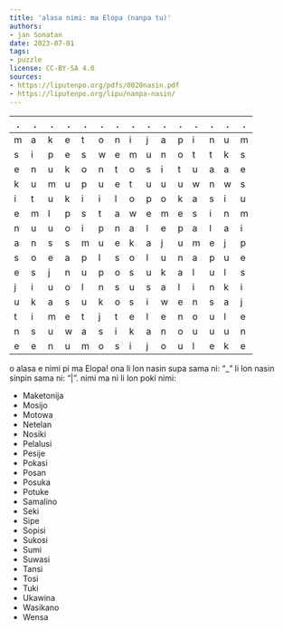 ```yaml
---
title: 'alasa nimi: ma Elopa (nanpa tu)'
authors:
- jan Sonatan
date: 2023-07-01
tags:
- puzzle
license: CC-BY-SA 4.0
sources:
- https://liputenpo.org/pdfs/0020nasin.pdf
- https://liputenpo.org/lipu/nanpa-nasin/
---
```


.|.|.|.|.|.|.|.|.|.|.|.|.|.|.
-|-|-|-|-|-|-|-|-|-|-|-|-|-|-
m|a|k|e|t|o|n|i|j|a|p|i|n|u|m
s|i|p|e|s|w|e|m|u|n|o|t|t|k|s
e|n|u|k|o|n|t|o|s|i|t|u|a|a|e
k|u|m|u|p|u|e|t|u|u|u|w|n|w|s
i|t|u|k|i|i|l|o|p|o|k|a|s|i|u
e|m|l|p|s|t|a|w|e|m|e|s|i|n|m
n|u|u|o|i|p|n|a|l|e|p|a|l|a|i
a|n|s|s|m|u|e|k|a|j|u|m|e|j|p
s|o|e|a|p|l|s|o|l|u|n|a|p|u|e
e|s|j|n|u|p|o|s|u|k|a|l|u|l|s
j|i|u|o|l|n|s|u|s|a|l|i|n|k|i
u|k|a|s|u|k|o|s|i|w|e|n|s|a|j
t|i|m|e|t|j|t|e|l|e|n|o|u|l|e
n|s|u|w|a|s|i|k|a|n|o|u|u|u|n
e|e|n|u|m|o|s|i|j|o|u|l|e|k|e

o alasa e nimi pi ma Elopa! ona li lon nasin supa sama ni: “\_” li lon nasin sinpin sama ni: “|”. nimi ma ni li lon poki nimi:

- Maketonija
- Mosijo
- Motowa
- Netelan
- Nosiki
- Pelalusi
- Pesije
- Pokasi
- Posan
- Posuka
- Potuke
- Samalino
- Seki
- Sipe
- Sopisi
- Sukosi
- Sumi
- Suwasi
- Tansi
- Tosi
- Tuki
- Ukawina
- Wasikano
- Wensa